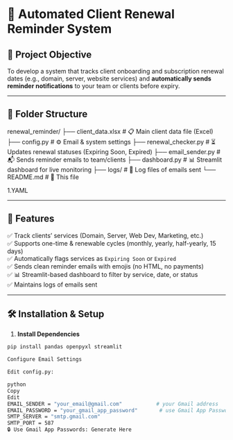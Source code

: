 # 🔁 Automated Client Renewal Reminder System

## 🎯 Project Objective

To develop a system that tracks client onboarding and subscription renewal dates (e.g., domain, server, website services) and **automatically sends reminder notifications** to your team or clients before expiry.

---

## 📁 Folder Structure

renewal_reminder/
├── client_data.xlsx # 📋 Main client data file (Excel)
├── config.py # ⚙️ Email & system settings
├── renewal_checker.py # ⏳ Updates renewal statuses (Expiring Soon, Expired)
├── email_sender.py # 📬 Sends reminder emails to team/clients
├── dashboard.py # 📊 Streamlit dashboard for live monitoring
├── logs/ # 📂 Log files of emails sent
└── README.md # 📘 This file

1.YAML

---

## 🚀 Features

✅ Track clients’ services (Domain, Server, Web Dev, Marketing, etc.)  
✅ Supports one-time & renewable cycles (monthly, yearly, half-yearly, 15 days)  
✅ Automatically flags services as `Expiring Soon` or `Expired`  
✅ Sends clean reminder emails with emojis (no HTML, no payments)  
✅ 📊 Streamlit-based dashboard to filter by service, date, or status  
✅ Maintains logs of emails sent  

---

## 🛠️ Installation & Setup

1. **Install Dependencies**

```bash
pip install pandas openpyxl streamlit

Configure Email Settings

Edit config.py:

python
Copy
Edit
EMAIL_SENDER = "your_email@gmail.com"           # your Gmail address
EMAIL_PASSWORD = "your_gmail_app_password"       # use Gmail App Password
SMTP_SERVER = "smtp.gmail.com"
SMTP_PORT = 587
🔒 Use Gmail App Passwords: Generate Here
